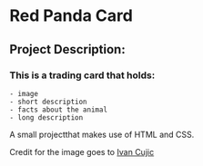 # Red Panda Card

## Project Description:

  ### This is a trading card that holds:
    - image
    - short description
    - facts about the animal
    - long description
 
A small projectthat makes use of HTML and CSS.

Credit for the image goes to [Ivan Cujic](https://www.pexels.com/photo/photo-of-red-panda-sleeping-on-tree-branch-2265247/)
